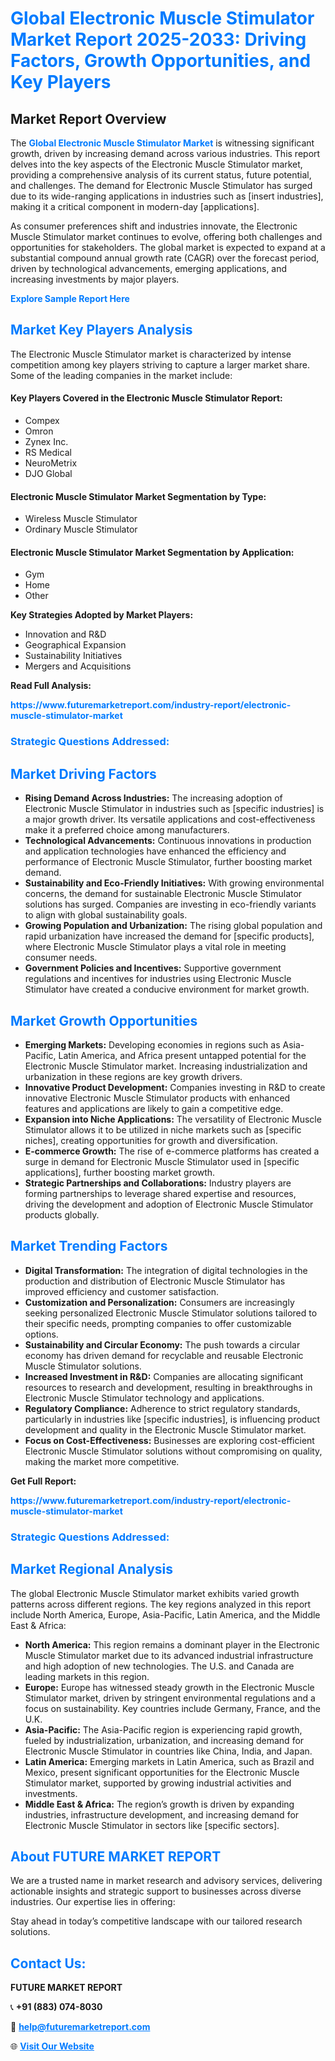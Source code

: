 <h1 style="color: #007BFF;">Global Electronic Muscle Stimulator Market Report 2025-2033: Driving Factors, Growth Opportunities, and Key Players</h1>

<section id="overview">
<h2>Market Report Overview</h2>
<p>The <a href="https://www.futuremarketreport.com/industry-report/electronic-muscle-stimulator-market" style="color: #007BFF; text-decoration: none;"><strong>Global Electronic Muscle Stimulator Market</strong></a> is witnessing significant growth, driven by increasing demand across various industries. This report delves into the key aspects of the Electronic Muscle Stimulator market, providing a comprehensive analysis of its current status, future potential, and challenges. The demand for Electronic Muscle Stimulator has surged due to its wide-ranging applications in industries such as [insert industries], making it a critical component in modern-day [applications].</p>
<p>As consumer preferences shift and industries innovate, the Electronic Muscle Stimulator market continues to evolve, offering both challenges and opportunities for stakeholders. The global market is expected to expand at a substantial compound annual growth rate (CAGR) over the forecast period, driven by technological advancements, emerging applications, and increasing investments by major players.</p>
</section>

<section id="overview">
<p><a href="https://www.futuremarketreport.com/request-sample/reportId=104397" style="color: #007BFF; text-decoration: none;"><strong>Explore Sample Report Here</strong></a></p>
</section>

<section id="key-players">
<h2 style="color: #007BFF;">Market Key Players Analysis</h2>
<p>The Electronic Muscle Stimulator market is characterized by intense competition among key players striving to capture a larger market share. Some of the leading companies in the market include:</p>
<h4>Key Players Covered in the Electronic Muscle Stimulator Report:</h4>
<ul><li>Compex</li><li>Omron</li><li>Zynex Inc.</li><li>RS Medical</li><li>NeuroMetrix</li><li>DJO Global</li></ul>
<h4>Electronic Muscle Stimulator Market Segmentation by Type:</h4>
<ul><li>Wireless Muscle Stimulator</li><li>Ordinary Muscle Stimulator</li></ul>

<h4>Electronic Muscle Stimulator Market Segmentation by Application:</h4>
<ul><li>Gym</li><li>Home</li><li>Other</li></ul>
<p><strong>Key Strategies Adopted by Market Players:</strong></p>
<ul>
<li>Innovation and R&D</li>
<li>Geographical Expansion</li>
<li>Sustainability Initiatives</li>
<li>Mergers and Acquisitions</li>
</ul>
</section>

<section>
<p><strong>Read Full Analysis: </strong></p><a href="https://www.futuremarketreport.com/industry-report/electronic-muscle-stimulator-market" style="color: #007BFF; text-decoration: none;"><strong>https://www.futuremarketreport.com/industry-report/electronic-muscle-stimulator-market</strong></a>
<h3 style="color: #007BFF;">Strategic Questions Addressed:</h3>
</section>

<section id="driving-factors">
<h2 style="color: #007BFF;">Market Driving Factors</h2>
<ul>
<li><strong>Rising Demand Across Industries:</strong> The increasing adoption of Electronic Muscle Stimulator in industries such as [specific industries] is a major growth driver. Its versatile applications and cost-effectiveness make it a preferred choice among manufacturers.</li>
<li><strong>Technological Advancements:</strong> Continuous innovations in production and application technologies have enhanced the efficiency and performance of Electronic Muscle Stimulator, further boosting market demand.</li>
<li><strong>Sustainability and Eco-Friendly Initiatives:</strong> With growing environmental concerns, the demand for sustainable Electronic Muscle Stimulator solutions has surged. Companies are investing in eco-friendly variants to align with global sustainability goals.</li>
<li><strong>Growing Population and Urbanization:</strong> The rising global population and rapid urbanization have increased the demand for [specific products], where Electronic Muscle Stimulator plays a vital role in meeting consumer needs.</li>
<li><strong>Government Policies and Incentives:</strong> Supportive government regulations and incentives for industries using Electronic Muscle Stimulator have created a conducive environment for market growth.</li>
</ul>
</section>

<section id="growth-opportunities">
<h2 style="color: #007BFF;">Market Growth Opportunities</h2>
<ul>
<li><strong>Emerging Markets:</strong> Developing economies in regions such as Asia-Pacific, Latin America, and Africa present untapped potential for the Electronic Muscle Stimulator market. Increasing industrialization and urbanization in these regions are key growth drivers.</li>
<li><strong>Innovative Product Development:</strong> Companies investing in R&D to create innovative Electronic Muscle Stimulator products with enhanced features and applications are likely to gain a competitive edge.</li>
<li><strong>Expansion into Niche Applications:</strong> The versatility of Electronic Muscle Stimulator allows it to be utilized in niche markets such as [specific niches], creating opportunities for growth and diversification.</li>
<li><strong>E-commerce Growth:</strong> The rise of e-commerce platforms has created a surge in demand for Electronic Muscle Stimulator used in [specific applications], further boosting market growth.</li>
<li><strong>Strategic Partnerships and Collaborations:</strong> Industry players are forming partnerships to leverage shared expertise and resources, driving the development and adoption of Electronic Muscle Stimulator products globally.</li>
</ul>
</section>

<section id="trending-factors">
<h2 style="color: #007BFF;">Market Trending Factors</h2>
<ul>
<li><strong>Digital Transformation:</strong> The integration of digital technologies in the production and distribution of Electronic Muscle Stimulator has improved efficiency and customer satisfaction.</li>
<li><strong>Customization and Personalization:</strong> Consumers are increasingly seeking personalized Electronic Muscle Stimulator solutions tailored to their specific needs, prompting companies to offer customizable options.</li>
<li><strong>Sustainability and Circular Economy:</strong> The push towards a circular economy has driven demand for recyclable and reusable Electronic Muscle Stimulator solutions.</li>
<li><strong>Increased Investment in R&D:</strong> Companies are allocating significant resources to research and development, resulting in breakthroughs in Electronic Muscle Stimulator technology and applications.</li>
<li><strong>Regulatory Compliance:</strong> Adherence to strict regulatory standards, particularly in industries like [specific industries], is influencing product development and quality in the Electronic Muscle Stimulator market.</li>
<li><strong>Focus on Cost-Effectiveness:</strong> Businesses are exploring cost-efficient Electronic Muscle Stimulator solutions without compromising on quality, making the market more competitive.</li>
</ul>
</section>

<section>
<p><strong>Get Full Report: </strong></p><a href="https://www.futuremarketreport.com/industry-report/electronic-muscle-stimulator-market" style="color: #007BFF; text-decoration: none;"><strong>https://www.futuremarketreport.com/industry-report/electronic-muscle-stimulator-market</strong></a>
<h3 style="color: #007BFF;">Strategic Questions Addressed:</h3>
</section>


<section id="regional-analysis">
<h2 style="color: #007BFF;">Market Regional Analysis</h2>
<p>The global Electronic Muscle Stimulator market exhibits varied growth patterns across different regions. The key regions analyzed in this report include North America, Europe, Asia-Pacific, Latin America, and the Middle East & Africa:</p>
<ul>
<li><strong>North America:</strong> This region remains a dominant player in the Electronic Muscle Stimulator market due to its advanced industrial infrastructure and high adoption of new technologies. The U.S. and Canada are leading markets in this region.</li>
<li><strong>Europe:</strong> Europe has witnessed steady growth in the Electronic Muscle Stimulator market, driven by stringent environmental regulations and a focus on sustainability. Key countries include Germany, France, and the U.K.</li>
<li><strong>Asia-Pacific:</strong> The Asia-Pacific region is experiencing rapid growth, fueled by industrialization, urbanization, and increasing demand for Electronic Muscle Stimulator in countries like China, India, and Japan.</li>
<li><strong>Latin America:</strong> Emerging markets in Latin America, such as Brazil and Mexico, present significant opportunities for the Electronic Muscle Stimulator market, supported by growing industrial activities and investments.</li>
<li><strong>Middle East & Africa:</strong> The region’s growth is driven by expanding industries, infrastructure development, and increasing demand for Electronic Muscle Stimulator in sectors like [specific sectors].</li>
</ul>
</section>

<footer>
<h2 style="color: #007BFF;">About FUTURE MARKET REPORT</h2>
<p>We are a trusted name in market research and advisory services, delivering actionable insights and strategic support to businesses across diverse industries. Our expertise lies in offering:</p>

<p>Stay ahead in today’s competitive landscape with our tailored research solutions.</p>

<h2 style="color: #007BFF;">Contact Us:</h2>
<p><strong>FUTURE MARKET REPORT</strong></p>
<p>📞 <strong>+91 (883) 074-8030</strong></p>
<p>📧 <strong><a href="mailto:help@futuremarketreport.com" style="color: #007BFF;">help@futuremarketreport.com</a></strong></p>
<p>🌐 <strong><a href="https://www.futuremarketreport.com/" style="color: #007BFF;">Visit Our Website</a></strong></p>
</footer>